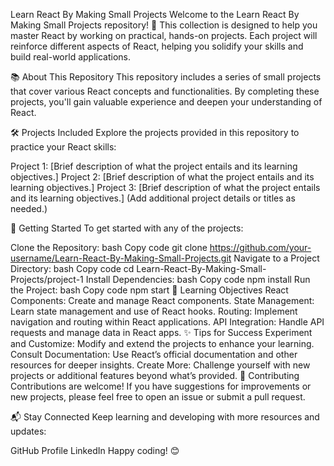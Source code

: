 Learn React By Making Small Projects
Welcome to the Learn React By Making Small Projects repository! 🚀 This collection is designed to help you master React by working on practical, hands-on projects. Each project will reinforce different aspects of React, helping you solidify your skills and build real-world applications.

📚 About This Repository
This repository includes a series of small projects that cover various React concepts and functionalities. By completing these projects, you'll gain valuable experience and deepen your understanding of React.

🛠️ Projects Included
Explore the projects provided in this repository to practice your React skills:

Project 1: [Brief description of what the project entails and its learning objectives.]
Project 2: [Brief description of what the project entails and its learning objectives.]
Project 3: [Brief description of what the project entails and its learning objectives.]
(Add additional project details or titles as needed.)

🚀 Getting Started
To get started with any of the projects:

Clone the Repository:
bash
Copy code
git clone https://github.com/your-username/Learn-React-By-Making-Small-Projects.git
Navigate to a Project Directory:
bash
Copy code
cd Learn-React-By-Making-Small-Projects/project-1
Install Dependencies:
bash
Copy code
npm install
Run the Project:
bash
Copy code
npm start
🎯 Learning Objectives
React Components: Create and manage React components.
State Management: Learn state management and use of React hooks.
Routing: Implement navigation and routing within React applications.
API Integration: Handle API requests and manage data in React apps.
✨ Tips for Success
Experiment and Customize: Modify and extend the projects to enhance your learning.
Consult Documentation: Use React’s official documentation and other resources for deeper insights.
Create More: Challenge yourself with new projects or additional features beyond what’s provided.
🤝 Contributing
Contributions are welcome! If you have suggestions for improvements or new projects, please feel free to open an issue or submit a pull request.

📬 Stay Connected
Keep learning and developing with more resources and updates:

GitHub Profile
LinkedIn
Happy coding! 😊

